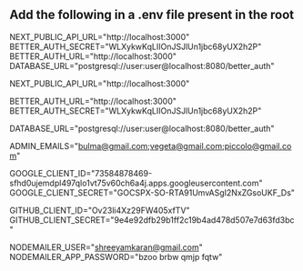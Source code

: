 ## Add the following in a .env file present in the root

NEXT_PUBLIC_API_URL="http://localhost:3000"
BETTER_AUTH_SECRET="WLXykwKqLIIOnJSJlUn1jbc68yUX2h2P"
BETTER_AUTH_URL="http://localhost:3000"
DATABASE_URL="postgresql://user:user@localhost:8080/better_auth"


NEXT_PUBLIC_API_URL="http://localhost:3000"

BETTER_AUTH_URL="http://localhost:3000"
BETTER_AUTH_SECRET="WLXykwKqLIIOnJSJlUn1jbc68yUX2h2P"

DATABASE_URL="postgresql://user:user@localhost:8080/better_auth"

ADMIN_EMAILS="bulma@gmail.com;vegeta@gmail.com;piccolo@gmail.com"

GOOGLE_CLIENT_ID="73584878469-sfhd0ujemdpl497qlo1vt75v60ch6a4j.apps.googleusercontent.com"
GOOGLE_CLIENT_SECRET="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"

GITHUB_CLIENT_ID="Ov23li4Xz29FW405xfTV"
GITHUB_CLIENT_SECRET="9e4e92dfb29b1ff2c19b4ad478d507e7d63fd3bc"

NODEMAILER_USER="shreeyamkaran@gmail.com"
NODEMAILER_APP_PASSWORD="bzoo brbw qmjp fqtw"
